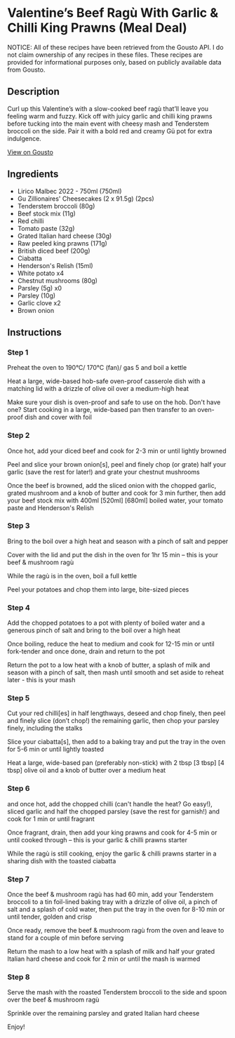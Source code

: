 # Valentine’s Beef Ragù With Garlic & Chilli King Prawns (Meal Deal)

NOTICE: All of these recipes have been retrieved from the Gousto API. I do not claim ownership of any recipes in these files. These recipes are provided for informational purposes only, based on publicly available data from Gousto.

## Description

Curl up this Valentine’s with a slow-cooked beef ragù that’ll leave you feeling warm and fuzzy. Kick off with juicy garlic and chilli king prawns before tucking into the main event with cheesy mash and Tenderstem broccoli on the side. Pair it with a bold red and creamy Gü pot for extra indulgence.

[View on Gousto](https://www.gousto.co.uk/recipes/cookbook/valentines-beef-ragu-with-garlic-chilli-king-prawns-bundle)

## Ingredients

- Lirico Malbec 2022 - 750ml (750ml)
- Gu Zillionaires' Cheesecakes (2 x 91.5g) (2pcs)
- Tenderstem broccoli (80g)
- Beef stock mix (11g)
- Red chilli
- Tomato paste (32g)
- Grated Italian hard cheese (30g)
- Raw peeled king prawns (171g)
- British diced beef (200g)
- Ciabatta
- Henderson's Relish (15ml)
- White potato x4
- Chestnut mushrooms (80g)
- Parsley (5g) x0
- Parsley (10g)
- Garlic clove x2
- Brown onion

## Instructions


### Step 1

Preheat the oven to 190°C/ 170°C (fan)/ gas 5 and boil a kettle

Heat a large, wide-based hob-safe oven-proof casserole dish with a matching lid with a drizzle of olive oil over a medium-high heat

Make sure your dish is oven-proof and safe to use on the hob. Don't have one? Start cooking in a large, wide-based pan then transfer to an oven-proof dish and cover with foil


### Step 2

Once hot, add your diced beef and cook for 2-3 min or until lightly browned

Peel and slice your brown onion[s], peel and finely chop (or grate) half your garlic (save the rest for later!) and grate your chestnut mushrooms

Once the beef is browned, add the sliced onion with the chopped garlic, grated mushroom and a knob of butter and cook for 3 min further, then add your beef stock mix with 400ml<span class="text-purple"> [520ml]</span><span class="text-danger"> [680ml] </span>boiled water, your tomato paste and Henderson's Relish


### Step 3

Bring to the boil over a high heat and season with a pinch of salt and pepper

Cover with the lid and put the dish in the oven for 1hr 15 min – this is your beef & mushroom ragù

While the ragù is in the oven, boil a full kettle

Peel your potatoes and chop them into large, bite-sized pieces


### Step 4

Add the chopped potatoes to a pot with plenty of boiled water and a generous pinch of salt and bring to the boil over a high heat

Once boiling, reduce the heat to medium and cook for 12-15 min or until fork-tender and once done, drain and return to the pot

Return the pot to a low heat with a knob of butter, a splash of milk and season with a pinch of salt, then mash until smooth and set aside to reheat later - this is your mash


### Step 5

Cut your red chilli[es] in half lengthways, deseed and chop finely, then peel and finely slice (don’t chop!) the remaining garlic, then chop your parsley finely, including the stalks

Slice your ciabatta[s], then add to a baking tray and put the tray in the oven for 5-6 min or until lightly toasted

Heat a large, wide-based pan (preferably non-stick) with 2 tbsp <span class="text-purple">[3 tbsp]</span> <span class="text-danger">[4 tbsp]</span> olive oil and a knob of butter over a medium heat


### Step 6

and once hot, add the chopped chilli (can't handle the heat? Go easy!), sliced garlic and half the chopped parsley (save the rest for garnish!) and cook for 1 min or until fragrant

Once fragrant, drain, then add your king prawns and cook for 4-5 min or until cooked through – this is your garlic & chilli prawns starter

While the ragù is still cooking, enjoy the garlic & chilli prawns starter in a sharing dish with the toasted ciabatta


### Step 7

Once the beef & mushroom ragù has had 60 min, add your Tenderstem broccoli to a tin foil-lined baking tray with a drizzle of olive oil, a pinch of salt and a splash of cold water, then put the tray in the oven for 8-10 min or until tender, golden and crisp

Once ready, remove the beef & mushroom ragù from the oven and leave to stand for a couple of min before serving

Return the mash to a low heat with a splash of milk and half your grated Italian hard cheese and cook for 2 min or until the mash is warmed

### Step 8

Serve the mash with the roasted Tenderstem broccoli to the side and spoon over the beef & mushroom ragù

Sprinkle over the remaining parsley and grated Italian hard cheese

Enjoy!

